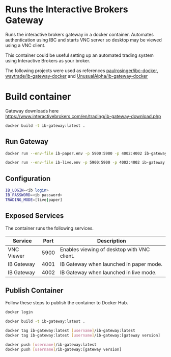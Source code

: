 # Runs the Interactive Brokers Gateway 

Runs the interactive brokers gateway in a docker container. 
Automates authentication using IBC and starts VNC server so desktop may be viewed using a VNC client.

This container could be useful setting up an automated trading system using Interactive Brokers as your broker.

The following projects were used as references [paulrosinger/ibc-docker](https://github.com/paulrosinger/ibc-docker), [waytrade/ib-gateway-docker](https://github.com/waytrade/ib-gateway-docker) and [UnusualAlpha/ib-gateway-docker](https://github.com/UnusualAlpha/ib-gateway-docker)

# Build container

Gateway downloads here
https://www.interactivebrokers.com/en/trading/ib-gateway-download.php

```bash
docker build -t ib-gateway:latest .
```

## Run Gateway

```bash
docker run --env-file ib-paper.env -p 5900:5900 -p 4002:4002 ib-gateway
```

```bash
docker run --env-file ib-live.env -p 5900:5900 -p 4002:4002 ib-gateway
```

## Configuration

```bash
IB_LOGIN=<ib login>
IB_PASSWORD=<ib password>
TRADING_MODE=[live|paper]
```

## Exposed Services

The container runs the following services.

| Service     | Port | Description                                 |
| ----------- | -----| ------------------------------------------- |
| VNC Viewer  | 5900 | Enables viewing of desktop with VNC client. |
| IB Gateway  | 4001 | IB Gateway when launched in paper mode.     |
| IB Gateway  | 4002 | IB Gateway when launched in live mode.      |

## Publish Container

Follow these steps to publish the container to Docker Hub.

```bash
docker login

docker build -t ib-gateway:latest .

docker tag ib-gateway:latest [username]/ib-gateway:latest
docker tag ib-gateway:latest [username]/ib-gateway:[gateway version]

docker push [username]/ib-gateway:latest
docker push [username]/ib-gateway:[gateway version]
```
